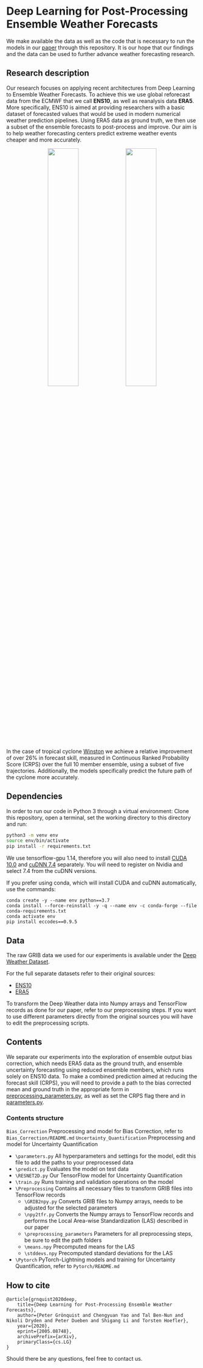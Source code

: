 # Deep Learning for Post-Processing Ensemble Weather Forecasts 
 
We make available the data as well as the code that is necessary to run the models in our [paper](https://arxiv.org/abs/2005.08748) through this repository. It is our hope that our findings and the data can be used to further advance weather forecasting research.

## Research description

Our research focuses on applying recent architectures from Deep Learning to Ensemble Weather Forecasts. To achieve this we use global reforecast data from the ECMWF that we call **ENS10**, as well as reanalysis data **ERA5**. More specifically, ENS10 is aimed at providing researchers with a basic dataset of forecasted values that would be used in modern numerical weather prediction pipelines. Using ERA5 data as ground truth, we then use a subset of the ensemble forecasts to post-process and improve. Our aim is to help weather forecasting centers predict extreme weather events cheaper and more accurately. 

<p align="center">
<img width="40%" src="/report/G_Winston_E10_step1.png">
<img width="40%" src="/report/G_Winston_B5U5C-E10_step1.png">
</p>

In the case of tropical cyclone [Winston](https://en.wikipedia.org/wiki/Cyclone_Winston) we achieve a relative improvement of over 26% in forecast skill, measured in Continuous Ranked Probability Score (CRPS) over the full 10 member ensemble, using a subset of five trajectories. Additionally, the models specifically predict the future path of the cyclone more accurately. 

## Dependencies
In order to run our code in Python 3 through a virtual environment: Clone this repository, open a terminal, set the working directory to this directory and run:
```bash
python3 -m venv env
source env/bin/activate
pip install -r requirements.txt
```

We use tensorflow-gpu 1.14, therefore you will also need to install [CUDA 10.0](https://developer.nvidia.com/cuda-10.0-download-archive) and [cuDNN 7.4](https://developer.nvidia.com/cudnn) separately. You will need to register on Nvidia and select 7.4 from the cuDNN versions.  

If you prefer using conda, which will install CUDA and cuDNN automatically, use the commands:  
```
conda create -y --name env python==3.7
conda install --force-reinstall -y -q --name env -c conda-forge --file conda-requirements.txt
conda activate env
pip install eccodes==0.9.5
```

## Data
The raw GRIB data we used for our experiments is available under the [Deep Weather Dataset](http://spclstorage.inf.ethz.ch/projects/deep-weather/).  

For the full separate datasets refer to their original sources:
- [ENS10](https://confluence.ecmwf.int/display/UDOC/ECMWF+ENS+for+Machine+Learning+%28ENS4ML%29+Dataset)
- [ERA5](https://cds.climate.copernicus.eu/cdsapp#!/dataset/reanalysis-era5-pressure-levels?tab=form)

To transform the Deep Weather data into Numpy arrays and TensorFlow records as done for our paper, refer to our preprocessing steps. If you want to use different parameters directly from the original sources you will have to edit the preprocessing scripts.

## Contents

We separate our experiments into the exploration of ensemble output bias correction, which needs ERA5 data as the ground truth, and ensemble uncertainty forecasting using reduced ensemble members, which runs solely on ENS10 data.
To make a combined prediction aimed at reducing the forecast skill (CRPS), you will need to provide a path to the bias corrected mean and ground truth in the appropriate form in [preprocessing_parameters.py](Uncertainty_Quantification/Preprocessing/preprocessing_parameters.py), as well as set the CRPS flag there and in [parameters.py](Uncertainty_Quantification/parameters.py).

### Contents structure
`Bias_Correction` Preprocessing and model for Bias Correction, refer to `Bias_Correction/README.md`
`Uncertainty_Quantification` Preprocessing and model for Uncertainty Quantification
 - `\parameters.py` All hyperparameters and settings for the model, edit this file to add the paths to your preprocessed data
 - `\predict.py` Evaluates the model on test data
 - `\RESNET2D.py` Our TensorFlow model for Uncertainty Quantification
 - `\train.py` Runs training and validation operations on the model
 - `\Preprocessing` Contains all necessary files to transform GRIB files into TensorFlow records
    - `\GRIB2npy.py` Converts GRIB files to Numpy arrays, needs to be adjusted for the selected parameters
    - `\npy2tfr.py` Converts the Numpy arrays to TensorFlow records and performs the Local Area-wise Standardization (LAS) described in our paper
    - `\preprocessing_parameters` Parameters for all preprocessing steps, be sure to edit the path folders
    - `\means.npy` Precomputed means for the LAS
    - `\stddevs.npy` Precomputed standard deviations for the LAS
 - `\Pytorch` PyTorch-Lightning models and training for Uncertainty Quantification, refer to `Pytorch/README.md`

## How to cite
```
@article{grnquist2020deep,
    title={Deep Learning for Post-Processing Ensemble Weather Forecasts},
    author={Peter Grönquist and Chengyuan Yao and Tal Ben-Nun and Nikoli Dryden and Peter Dueben and Shigang Li and Torsten Hoefler},
    year={2020},
    eprint={2005.08748},
    archivePrefix={arXiv},
    primaryClass={cs.LG}
}
```
Should there be any questions, feel free to contact us.


